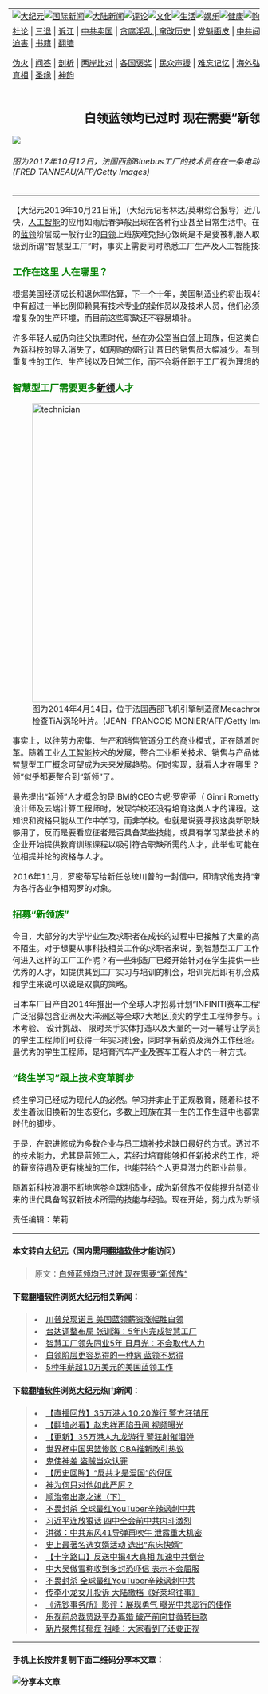 <a name="1" id="1" target="_blank"></a><span id="1"></span>
<table border="0"><tr><td colspan="2" VALIGN=TOP><a href="https://github.com/eqzow2704/djy/blob/master/gb/nsc413.md#1"><img src="https://raw.githubusercontent.com/eqzow2704/www/master/t/djy/1.jpg" title="大纪元"></a><a href="https://github.com/eqzow2704/djy/blob/master/gb/n24hr.md#1"><img src="https://raw.githubusercontent.com/eqzow2704/www/master/t/djy/3.jpg" title="国际新闻"></a><a href="https://github.com/eqzow2704/djy/blob/master/gb/nsc413.md#1"><img src="https://raw.githubusercontent.com/eqzow2704/www/master/t/djy/4.jpg" title="大陆新闻"></a><a href="https://github.com/eqzow2704/djy/blob/master/gb/news392.md#1"><img src="https://raw.githubusercontent.com/eqzow2704/www/master/t/djy/5.jpg" title="评论"></a><a href="https://github.com/eqzow2704/djy/blob/master/gb/news2007.md#1"><img src="https://raw.githubusercontent.com/eqzow2704/www/master/t/djy/6.jpg" title="文化"></a><a href="https://github.com/eqzow2704/djy/blob/master/gb/news2008.md#1"><img src="https://raw.githubusercontent.com/eqzow2704/www/master/t/djy/7.jpg" title="生活"></a><a href="https://github.com/eqzow2704/djy/blob/master/gb/ncyule.md#1"><img src="https://raw.githubusercontent.com/eqzow2704/www/master/t/djy/8.jpg" title="娱乐"></a><a href="https://github.com/eqzow2704/djy/blob/master/gb/nsc1002.md#1"><img src="https://raw.githubusercontent.com/eqzow2704/www/master/t/djy/9.jpg" title="健康"><a href="https://www.youlucky.com"><img src="https://raw.githubusercontent.com/eqzow2704/www/master/t/djy/10.jpg" title="购物"></a><a href="https://www.supportepoch.org/donation?utm_medium=epochtimes&utm_source=referral&utm_campaign=donate_button_djyhomepage"><img src="https://raw.githubusercontent.com/eqzow2704/www/master/t/djy/12.jpg" title="捐款"></a></td></tr>
<tr><td colspan="2" VALIGN=TOP><a target="_blank" href="https://git.io/fjCRf">社论</a> | <a target="_blank" href="https://github.com/eqzow2704/djy/blob/master/gb/nf5657.md#1">三退</a> | <a target="_blank" href="https://github.com/eqzow2704/djy/blob/master/gb/nf6123.md#1">诉江</a> | <a target="_blank" href="https://github.com/eqzow2704/djy/blob/master/gb/nf1176117.md#1">中共卖国</a> | <a target="_blank" href="https://github.com/eqzow2704/djy/blob/master/gb/nf5773.md#1">贪腐淫乱 | <a target="_blank" href="https://github.com/eqzow2704/djy/blob/master/gb/nf1176115.md#1">窜改历史</a> | <a target="_blank" href="https://github.com/eqzow2704/djy/blob/master/gb/nf1176107.md#1">党魁画皮</a> | <a target="_blank" href="https://github.com/eqzow2704/djy/blob/master/gb/nf1320400.md#1">中共间谍</a> | <a target="_blank" href="https://github.com/eqzow2704/djy/blob/master/gb/nf1176114.md#1">破坏传统</a> | <a target="_blank" href="https://github.com/eqzow2704/djy/blob/master/gb/nf5287.md#1">恶贯满盈</a> | <a target="_blank" href="https://github.com/eqzow2704/djy/blob/master/gb/ncid278.md#1">人权</a> | <a target="_blank" href="https://github.com/eqzow2704/djy/blob/master/gb/nf1176111.md#1">迫害</a> | <a target="_blank" href="https://github.com/eqzow2704/djy/blob/master/gb/nf1235328.md#1">书籍</a> | <a target="_blank" href="https://github.com/eqzow2704/www/blob/master/README.md?zsrh#1">翻墙</a></p><p><a target="_blank" href="https://github.com/eqzow2704/djy/blob/master/gb/nf5562.md#1">伪火</a> | <a target="_blank" href="https://github.com/eqzow2704/djy/blob/master/gb/nf4378.md#1">问答</a> | <a target="_blank" href="https://github.com/eqzow2704/djy/blob/master/gb/nf5792.md#1">剖析</a> | <a target="_blank" href="https://github.com/eqzow2704/djy/blob/master/gb/nf5735.md#1">两岸比对</a> | <a target="_blank" href="https://github.com/eqzow2704/djy/blob/master/gb/nf6119.md#1">各国褒奖</a> | <a target="_blank" href="https://github.com/eqzow2704/djy/blob/master/gb/nf6120.md#1">民众声援</a> | <a target="_blank" href="https://github.com/eqzow2704/djy/blob/master/gb/nf1188594.md#1">难忘记忆</a> | <a target="_blank" href="https://github.com/eqzow2704/djy/blob/master/gb/nf3180.md#1">海外弘传</a> | <a target="_blank" href="https://github.com/eqzow2704/djy/blob/master/gb/nf5410.md#1">万人上访</a> | <a target="_blank" href="https://github.com/eqzow2704/ntdtv/blob/master/gb/prog1530_1.md#1">和平抗议</a> | <a target="_blank" href="https://github.com/eqzow2704/djy/blob/master/gb/nf4386.md#1">支持</a> | <a target="_blank" href="https://github.com/eqzow2704/djy/blob/master/gb/nf4389.md#1">真相</a> | <a target="_blank" href="https://github.com/eqzow2704/djy/blob/master/gb/nf5790.md#1">圣缘</a> | <a target="_blank" href="https://github.com/eqzow2704/djy/blob/master/gb/nf4786.md#1">神韵</a></td></tr>
<tr><td VALIGN=TOP width="626"><h2 align=center>白领蓝领均已过时 现在需要“新领族”</h2>
<img src="http://i.epochtimes.com/assets/uploads/2019/10/20191021_shouhuihsu_technician_GettyImages-860469688_01-600x400.jpg" />
<h6>图为2017年10月12日，法国西部Bluebus工厂的技术员在在一条电动客车装配线上工作。(FRED TANNEAU/AFP/Getty Images)
</h6>
<hr>
<p>【大纪元2019年10月21日讯】（大纪元记者林达/莫琳综合报导）近几年来，资讯科技发展飞快，<a href="https://github.com/eqzow2704/djy/blob/master/gb/tag/%E4%BA%BA%E5%B7%A5%E6%99%BA%E8%83%BD.md">人工智能</a>的应用如雨后春笋般出现在各种行业甚至日常生活中。在传统工厂从事重复性工作的<a href="https://github.com/eqzow2704/djy/blob/master/gb/tag/%E8%93%9D%E9%A2%86.md">蓝领</a>阶层或一般行业的<a href="https://github.com/eqzow2704/djy/blob/master/gb/tag/%E7%99%BD%E9%A2%86.md">白领</a>上班族难免担心饭碗是不是要被机器人取代了。然而，当工厂要升级到所谓“智慧型工厂”时，事实上需要同时熟悉工厂生产及人工智能技术的“<a href="https://github.com/eqzow2704/djy/blob/master/gb/tag/%E6%96%B0%E9%A2%86.md">新领</a>”人才。</p>
<h3><span style="color: #008000;">工作在这里 人在哪里？</span></h3>
<p>根据美国经济成长和退休率估算，下一个十年，美国制造业约将出现460万个职缺。这些职缺当中有超过一半比例仰赖具有技术专业的操作员以及技术人员，他们必须拥有娴熟的技术以监控日增复杂的生产环境，而目前这些职缺还不容易填补。</p>
<p>许多年轻人或仍向往父执辈时代，坐在办公室当<a href="https://github.com/eqzow2704/djy/blob/master/gb/tag/%E7%99%BD%E9%A2%86.md">白领</a>上班族，但这类白领族的工作有不少比例因为新科技的导入消失了，如网购的盛行让昔日的销售员大幅减少。看到工厂的职缺，连想到的是重复性的工作、生产线以及日常工作，而不会将任职于工厂视为理想的工作。</p>
<h3><span style="color: #008000;">智慧型工厂需要更多<a href="https://github.com/eqzow2704/djy/blob/master/gb/tag/%E6%96%B0%E9%A2%86.md">新领</a>人才</span></h3>
<figure id="attachment_11602431" style="width: 600px" class="wp-caption aligncenter"><a href="http://i.epochtimes.com/assets/uploads/2019/10/20191021_shouhuihsu_technician_GettyImages-484779265_02.jpg"><img class="wp-image-11602431 size-large" src="http://i.epochtimes.com/assets/uploads/2019/10/20191021_shouhuihsu_technician_GettyImages-484779265_02-600x423.jpg" alt="technician" width="600" b="423" /></a><figcaption class="wp-caption-text">图为2014年4月14日，位于法国西部飞机引擎制造商Mecachrome工厂的员工正在检查TiAi涡轮叶片。(JEAN-FRANCOIS MONIER/AFP/Getty Images)</figcaption></figure>
<p>事实上，以往劳力密集、生产和销售管道分工的商业模式，正在随着时代的改变发生巨大的变革。随着工业<a href="https://github.com/eqzow2704/djy/blob/master/gb/tag/%E4%BA%BA%E5%B7%A5%E6%99%BA%E8%83%BD.md">人工智能</a>技术的发展，整合工业相关技术、销售与产品体验，提供完善售后服务的智慧型工厂概念可望成为未来发展趋势。何时实现，就看人才在哪里？这样看来，“<a href="https://github.com/eqzow2704/djy/blob/master/gb/tag/%E8%93%9D%E9%A2%86.md">蓝领</a>”和“白领”似乎都要整合到“新领”了。</p>
<p>最先提出“新领”人才概念的是IBM的CEO吉妮·罗密蒂（ Ginni Rometty）。IBM在招募使用者介面设计师及云端计算工程师时，发现学校还没有培育这类人才的课程。这些新的职缺所需的技术、知识和资格只能从工作中学习，而非学校。也就是说要寻找这类新职缺的人才，单看学历已经不够用了，反而是要看应征者是否具备某些技能，或具有学习某些技术的能力。于是，有此认知的企业开始提供教育训练课程以吸引符合职缺所需的人才，此举也可能在无形之中培育出与大学学位相提并论的资格与人才。</p>
<p>2016年11月，罗密蒂写给新任总统川普的一封信中，即请求他支持“新领” 人才。新领族料将成为各行各业争相网罗的对象。</p>
<h3><span style="color: #008000;">招募“新领族”</span></h3>
<p>今日，大部分的大学毕业生及求职者在成长的过程中已接触了大量的高科技产品，对科技一点都不陌生。对于想要从事科技相关工作的求职者来说，到智慧型工厂工作应具有吸引力。那么要如何进入这样的工厂工作呢？有一些制造厂已经开始针对在学生提供一些奖励活动，进而从中挑选优秀的人才，如提供其到工厂实习与培训的机会，培训完后即有机会成为全职员工。这对于工厂和学生来说可以说是双赢的策略。</p>
<p>日本车厂日产自2014年推出一个全球人才招募计划“INFINITI赛车工程学院”，至今已举办6届。广泛招募包含亚洲及大洋洲区等全球7大地区顶尖的学生工程师参与。选拔竞赛透过全面性的技术考验、 设计挑战、 限时亲手实体打造以及大量的一对一辅导让学员接受试炼。各区夺取冠军的学生工程师们可获得一年实习机会，同时享有薪资及海外工作经验。日产借此活动吸引全世界最优秀的学生工程师，是培育汽车产业及赛车工程人才的一种方式。</p>
<h3><span style="color: #008000;">“终生学习”跟上技术变革脚步</span></h3>
<p>终生学习已经成为现代人的必然。学习并非止于正规教育，随着科技不断的推陈出新，职场也在发生着汰旧换新的生态变化，多数上班族在其一生的工作生涯中也都需要不断地进修才能跟的上时代的脚步。</p>
<p>于是，在职进修成为多数企业与员工填补技术缺口最好的方式。透过不断的教育训练，提升员工的技术能力，尤其是蓝领工人，若经过培育能够担任新技术的工作，将能转移至更有保障、更好的薪资待遇及更有挑战的工作，也能带给个人更具潜力的职业前景。</p>
<p>随着新科技浪潮不断地席卷全球制造业，成为新领族不仅能提升制造业的水平，也能让个人及未来的世代具备驾驭新技术所需的技能与经验。现在开始，努力成为新领族吧！</p>
<p>责任编辑：茉莉</p>
<hr>

#### 本文转自<a href="http://www.epochtimes.com">大纪元</a>（国内需用<a href="https://git.io/JesJV">翻墙软件</a>才能访问）
> 原文：<a href="http://www.epochtimes.com/gb/19/10/21/n11602316.htm">白领蓝领均已过时 现在需要“新领族”</a>
#### 下载<a href="https://git.io/JesJV">翻墙软件</a>浏览<a href="http://www.epochtimes.com">大纪元</a>相关新闻：
> <li><a href="http://www.epochtimes.com/gb/19/1/10/n10964652.htm">川普兑现诺言 美国蓝领薪资涨幅胜白领</a></li>
> <li><a href="http://www.epochtimes.com/gb/18/8/2/n10608852.htm">台达调整布局 张训海：5年内完成智慧工厂</a></li>
> <li><a href="http://www.epochtimes.com/gb/18/7/25/n10588310.htm">智慧工厂领先同业5年 日月光：不会取代人力</a></li>
> <li><a href="http://www.epochtimes.com/gb/16/6/21/n8021276.htm">白领阶层更容易得的一种病 蓝领不易得</a></li>
> <li><a href="http://www.epochtimes.com/gb/15/6/30/n4468956.htm">5种年薪超10万美元的美国蓝领工作</a></li>

#### 下载<a href="https://git.io/JesJV">翻墙软件</a>浏览<a href="http://www.epochtimes.com">大纪元</a>热门新闻：
> <li><a href="http://www.epochtimes.com/gb/19/10/17/n11594831.htm">【直播回放】35万港人10.20游行 警方狂镇压</a></li>
> <li><a href="http://www.epochtimes.com/gb/19/10/20/n11599664.htm">【翻墙必看】赵忠祥再陷丑闻 视频曝光</a></li>
> <li><a href="http://www.epochtimes.com/gb/19/10/20/n11599955.htm">【更新】35万港人九龙游行 警狂射催泪弹</a></li>
> <li><a href="http://www.epochtimes.com/gb/19/10/20/n11599643.htm">世界杯中国男篮惨败 CBA推新政引热议</a></li>
> <li><a href="http://www.epochtimes.com/gb/11/7/10/n3311274.htm">鬼使神差 盗贼当众认罪</a></li>
> <li><a href="http://www.epochtimes.com/gb/19/10/7/n11574432.htm">【历史回眸】“反共才是爱国”的倪匡</a></li>
> <li><a href="http://www.epochtimes.com/gb/19/10/16/n11592895.htm">神为何只对他如此严厉？</a></li>
> <li><a href="http://www.epochtimes.com/gb/19/10/8/n11575614.htm">顺治帝出家之迷（下）</a></li>
> <li><a href="http://www.epochtimes.com/gb/19/10/18/n11598232.htm">不畏封杀 全球最红YouTuber辛辣讽刺中共</a></li>
> <li><a href="http://www.epochtimes.com/gb/19/10/19/n11599263.htm">习近平连放狠话 四中全会前中共内斗激烈</a></li>
> <li><a href="http://www.epochtimes.com/gb/19/10/19/n11598807.htm">洪微：中共东风41导弹再吹牛 泄露重大机密</a></li>
> <li><a href="http://www.epochtimes.com/gb/18/4/5/n10280145.htm">史上最著名选女婿活动 选出“东床快婿”</a></li>
> <li><a href="http://www.epochtimes.com/gb/19/10/18/n11595839.htm">【十字路口】反送中揭4大真相 加速中共倒台</a></li>
> <li><a href="http://www.epochtimes.com/gb/19/10/18/n11598095.htm">中大吴傲雪称收到多封恐吓信 表示不会屈服</a></li>
> <li><a href="http://www.epochtimes.com/gb/19/10/18/n11598232.htm">不畏封杀 全球最红YouTuber辛辣讽刺中共</a></li>
> <li><a href="http://www.epochtimes.com/gb/19/10/18/n11597884.htm">传李小龙女儿投诉 大陆撤档《好莱坞往事》</a></li>
> <li><a href="http://www.epochtimes.com/gb/19/10/19/n11598547.htm">《洗钞事务所》影评：展现勇气 曝光中共恶行的佳作</a></li>
> <li><a href="http://www.epochtimes.com/gb/19/10/20/n11601116.htm">乐视前总裁贾跃亭办离婚 破产前向甘薇转巨款</a></li>
> <li><a href="http://www.epochtimes.com/gb/19/10/18/n11598109.htm">新片聚焦抑郁症 祖峰：大家看到了还要正视</a></li>
<hr>

#### 手机上长按并复制下面二维码分享本文章：<br><br><img src="http://www.hehaibao.com/qr/index.php?m=1&e=L&p=10&t=&d=https://github.com/eqzow2704/djy/blob/master/gb/19/10/21/n11602316.md%231" title="分享本文章"></td><td VALIGN=TOP><a href="https://github.com/eqzow2704/djy/blob/master/gb/16/1/21/n4622075.md?dfh#1" target="_blank"><img src="https://raw.githubusercontent.com/eqzow2704/djy/master/gb/300/wei-f1.jpg" title="中共的伪火骗局"  alt="中共的伪火骗局"></a><br><a href="https://github.com/eqzow2704/yh/blob/master/README.md?dfh#1" target="_blank"><img src="https://raw.githubusercontent.com/eqzow2704/djy/master/gb/300/yong-h.jpg" title="永恒的见证"  alt="永恒的见证"></a><br><a href="https://github.com/eqzow2704/djy/blob/master/gb/13/9/29/n3974789.md?dfh#1" target="_blank"><img src="https://raw.githubusercontent.com/eqzow2704/djy/master/gb/300/shang-lnz.jpg" title="善良女子被中共投男牢"  alt="善良女子被中共投男牢"></a><br><a href="https://github.com/eqzow2704/djy/blob/master/gb/16/3/16/n4663449.md?dfh#1" target="_blank"><img src="https://raw.githubusercontent.com/eqzow2704/djy/master/gb/300/huo-z3.jpg" title="警卫目击活摘器官"  alt="警卫目击活摘器官"></a><br><a href="https://github.com/eqzow2704/djy/blob/master/gb/16/8/7/n8177641.md?dfh#1" target="_blank"><img src="https://raw.githubusercontent.com/eqzow2704/djy/master/gb/300/huo-z4.jpg" title="证人描述活摘恐怖"  alt="证人描述活摘恐怖"></a><br><a href="https://github.com/eqzow2704/djy/blob/master/gb/10/4/19/n2881569.md?dfh#1" target="_blank"><img src="https://raw.githubusercontent.com/eqzow2704/djy/master/gb/300/huo-z1.jpg" title="揭开活摘器官黑幕"  alt="揭开活摘器官黑幕"></a><br><a href="https://github.com/eqzow2704/djy/blob/master/gb/10/11/7/n3077476.md?dfh#1" target="_blank"><img src="https://raw.githubusercontent.com/eqzow2704/djy/master/gb/300/ma-ks.jpg" title="马克思的成魔之路"  alt="马克思的成魔之路"></a><br><a href="https://github.com/eqzow2704/djy/blob/master/gb/14/6/9/n4173977.md?dfh#1" target="_blank"><img src="https://raw.githubusercontent.com/eqzow2704/djy/master/gb/300/chang-zs.jpg" title="藏字石 蕴天机"  alt="藏字石 蕴天机"></a><br><a href="https://github.com/eqzow2704/djy/blob/master/gb/18/5/10/n10381511.md?dfh#1" target="_blank"><img src="https://raw.githubusercontent.com/eqzow2704/djy/master/gb/300/st1.jpg" title="关注3亿人三退"  alt="关注3亿人三退"></a><br><a href="https://github.com/eqzow2704/djy/blob/master/gb/18/3/21/n10237682.md?dfh#1" target="_blank"><img src="https://raw.githubusercontent.com/eqzow2704/djy/master/gb/300/jie-t.jpg" title="解体中共复兴中华"  alt="解体中共复兴中华"></a><br><a href="https://github.com/eqzow2704/djy/blob/master/gb/9/2/9/n2422991.md?dfh#1" target="_blank"><img src="https://raw.githubusercontent.com/eqzow2704/djy/master/gb/300/gao-zs.jpg" title="中共迫害良心律师"  alt="中共迫害良心律师"></a><br><a href="https://github.com/eqzow2704/djy/blob/master/gb/18/12/9/n10900044.md?dfh#1" target="_blank"><img src="https://raw.githubusercontent.com/eqzow2704/djy/master/gb/300/sj1.jpg" title="303万人举报江泽民"  alt="303万人举报江泽民"></a><br><a href="https://github.com/eqzow2704/djy/blob/master/gb/18/8/28/n10672014.md?dfh#1" target="_blank"><img src="https://raw.githubusercontent.com/eqzow2704/djy/master/gb/300/sj2.jpg" title="这些官员为何起诉江泽民"  alt="这些官员为何起诉江泽民"></a><br><a href="https://github.com/eqzow2704/djy/blob/master/gb/8/12/18/n2367165.md?dfh#1" target="_blank"><img src="https://raw.githubusercontent.com/eqzow2704/djy/master/gb/300/liangan.jpg" title="海峡两岸的强烈对比"  alt="海峡两岸的强烈对比"></a><br><a href="https://github.com/eqzow2704/djy/blob/master/gb/15/5/5/n4427238.md?dfh#1" target="_blank"><img src="https://raw.githubusercontent.com/eqzow2704/djy/master/gb/300/jia-ndzl.jpg" title="加拿大总理的贺信"  alt="加拿大总理的贺信"></a><br><a href="https://github.com/eqzow2704/djy/blob/master/gb/11/6/17/n3289382.md?dfh#1" target="_blank"><img src="https://raw.githubusercontent.com/eqzow2704/djy/master/gb/300/xiao-wd.jpg" title="探寻真相兼听则明"  alt="探寻真相兼听则明"></a><br><a href="https://github.com/eqzow2704/djy/blob/master/gb/18/10/27/n10812623.md?dfh#1" target="_blank"><img src="https://raw.githubusercontent.com/eqzow2704/djy/master/gb/300/yindu.jpg" title="印度媒体报道东方"  alt="印度媒体报道东方"></a><br><a href="https://github.com/eqzow2704/djy/blob/master/gb/18/6/9/n10469652.md?dfh#1" target="_blank"><img src="https://raw.githubusercontent.com/eqzow2704/djy/master/gb/300/xie-j.jpg" title="不一样的海外校园"  alt="不一样的海外校园"></a><br><a href="https://github.com/eqzow2704/djy/blob/master/gb/7/4/5/n1669415.md?dfh#1" target="_blank"><img src="https://raw.githubusercontent.com/eqzow2704/djy/master/gb/300/li-up.jpg" title="从大师到徒弟的传奇"  alt="从大师到徒弟的传奇"></a><br><a href="https://github.com/eqzow2704/djy/blob/master/gb/17/5/26/n9191512.md?dfh#1" target="_blank"><img src="https://raw.githubusercontent.com/eqzow2704/djy/master/gb/300/zfl2.jpg" title="亿万人与东方一本奇书"  alt="亿万人与东方一本奇书"></a><br><a href="https://github.com/eqzow2704/djy/blob/master/gb/13/11/27/n4020290.md?dfh#1" target="_blank"><img src="https://raw.githubusercontent.com/eqzow2704/djy/master/gb/300/zhen-h.jpg" title="大陆见不到的震撼场面"  alt="大陆见不到的震撼场面"></a><br><a href="https://github.com/eqzow2704/djy/blob/master/gb/15/7/17/n4482910.md?dfh#1" target="_blank"><img src="https://raw.githubusercontent.com/eqzow2704/djy/master/gb/300/dalu-sk.jpg" title="人心向善 大陆当初盛况"  alt="人心向善 大陆当初盛况"></a><br><a href="https://github.com/eqzow2704/djy/blob/master/gb/9/10/15/n2689419.md?dfh#1" target="_blank"><img src="https://raw.githubusercontent.com/eqzow2704/djy/master/gb/300/zfl1.jpg" title="追寻真理 这书讲什么"  alt="追寻真理 这书讲什么"></a><br><a href="https://github.com/eqzow2704/www/blob/master/README.md?dfh#1" target="_blank"><img src="https://raw.githubusercontent.com/eqzow2704/djy/master/gb/300/fq1.jpg" title="下载免费翻墙软件"  alt="下载免费翻墙软件"></a><br></td></tr></table>
